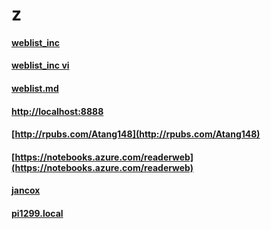 # z
#### [weblist_inc](https://zw9.github.io/rpt1/weblist_inc.html)
#### [weblist_inc vi](https://zw9.github.io/rptvi/weblist_inc.html)
#### [weblist.md](weblist.md)
#### [http://localhost:8888](http://localhost:8888)
#### [http://rpubs.com/Atang148](http://rpubs.com/Atang148)
#### [https://notebooks.azure.com/readerweb](https://notebooks.azure.com/readerweb)
#### [jancox](http://jancox.com)
#### [pi1299.local](http://pi1299.local)
